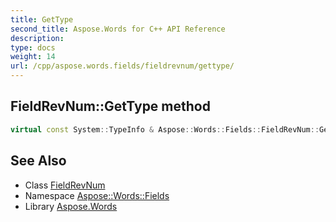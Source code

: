 ```yaml
---
title: GetType
second_title: Aspose.Words for C++ API Reference
description: 
type: docs
weight: 14
url: /cpp/aspose.words.fields/fieldrevnum/gettype/
---
```

## FieldRevNum::GetType method




```cpp
virtual const System::TypeInfo & Aspose::Words::Fields::FieldRevNum::GetType() const override
```

## See Also

* Class [FieldRevNum](../)
* Namespace [Aspose::Words::Fields](../../)
* Library [Aspose.Words](../../../)
